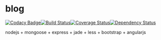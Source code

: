 # blog

[![Codacy Badge](https://api.codacy.com/project/badge/grade/0b0351f0961f4cf89e5a902c0fa8dd47)](https://www.codacy.com/app/franklioxygen/blog)[![Build Status](https://travis-ci.org/franklioxygen/blog.svg?branch=master)](https://travis-ci.org/franklioxygen/blog)[![Coverage Status](https://coveralls.io/repos/github/franklioxygen/blog/badge.svg?branch=master)](https://coveralls.io/github/franklioxygen/blog?branch=master)[![Dependency Status](https://david-dm.org/franklioxygen/blog.svg)](https://david-dm.org/franklioxygen/blog)


nodejs
+
mongoose
+
express
+
jade
+
less
+
bootstrap
+
angularjs
